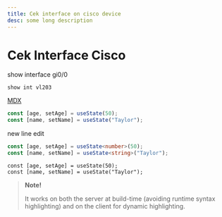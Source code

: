 ```yaml
---
title: Cek interface on cisco device
desc: some long description
---
```


# Cek Interface Cisco

show interface gi0/0

```show int vl203```

[MDX](https://mdxjs.com "title")


```js /age/#v /name/#v /setAge/#s /setName/#s /50/#i /"Taylor"/#i
const [age, setAge] = useState(50);
const [name, setName] = useState("Taylor");
```

new line edit

```ts
const [age, setAge] = useState<number>(50);
const [name, setName] = useState<string>("Taylor");
```


```shell
const [age, setAge] = useState(50);
const [name, setName] = useState("Taylor");
```

> **Note!**
>
> It works on both the server at build-time (avoiding runtime syntax highlighting) and on the client for dynamic highlighting.
